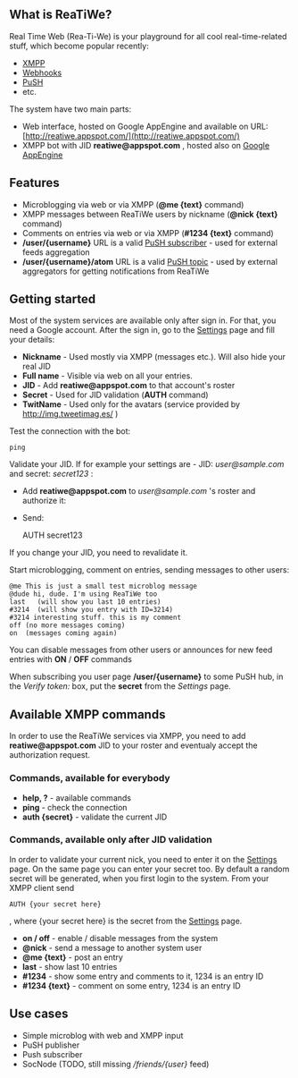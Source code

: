 ## What is ReaTiWe?

Real Time Web (Rea-Ti-We) is your playground for all cool real-time-related stuff,
which become popular recently:

 * [XMPP](http://xmpp.org/)
 * [Webhooks](http://webhooks.org/)
 * [PuSH](http://code.google.com/p/pubsubhubbub/)
 * etc.


The system have two main parts:

 * Web interface, hosted on Google AppEngine and available on URL: 
   [http://reatiwe.appspot.com/](http://reatiwe.appspot.com/)
 * XMPP bot with JID  __reatiwe@appspot.com__ , hosted also on 
   [Google AppEngine](http://code.google.com/appengine/docs/python/xmpp/overview.html)

## Features

 * Microblogging via web or via XMPP (__@me {text}__ command)
 * XMPP messages between ReaTiWe users by nickname (__@nick {text}__ command)
 * Comments on entries via web or via XMPP (__#1234 {text}__ command)
 * __/user/{username}__ URL is a valid 
  [PuSH subscriber](http://pubsubhubbub.appspot.com/subscribe) - used for external feeds
  aggregation
 *  __/user/{username}/atom__ URL is a valid
  [PuSH topic](http://pubsubhubbub.appspot.com/publish) - used by external aggregators
  for getting notifications from ReaTiWe


## Getting started

Most of the system services are available only after sign in. For that, you need a Google
account. After the sign in, go to the [Settings](/settings) page and fill your details:

 * __Nickname__ - Used mostly via XMPP (messages etc.). Will also hide your real JID
 * __Full name__ - Visible via web on all your entries.
 * __JID__ - Add  __reatiwe@appspot.com__ to that account's roster
 * __Secret__ - Used for JID validation (__AUTH__ command)
 * __TwitName__ - Used only for the avatars (service provided by http://img.tweetimag.es/ ) 

Test the connection with the bot:

    ping

Validate your JID. If for example your settings are - JID: _user@sample.com_ and secret:
_secret123_ :

 * Add __reatiwe@appspot.com__ to  _user@sample.com_ 's roster and authorize it:
 * Send:
    
    AUTH secret123

If you change your JID, you need to revalidate it.

Start microblogging, comment on entries, sending messages to other users:

    @me This is just a small test microblog message
    @dude hi, dude. I'm using ReaTiWe too
    last   (will show you last 10 entries)
    #3214  (will show you entry with ID=3214)
    #3214 interesting stuff. this is my comment
    off (no more messages coming)
    on  (messages coming again)

You can disable messages from other users or announces for new feed entries with 
__ON__ / __OFF__ commands

When subscribing you user page __/user/{username}__ to some PuSH hub, in the 
_Verify token:_ box, put the __secret__ from the _Settings_ page.

## Available XMPP commands

In order to use the ReaTiWe services via XMPP, you need to add __reatiwe@appspot.com__ JID 
to your roster and eventualy accept the authorization request.

### Commands, available for everybody

 * __help, ?__ - available commands
 * __ping__ - check the connection
 * __auth {secret}__ - validate the current JID

### Commands, available only after JID validation

In order to validate your current nick, you need to enter it on the [Settings](/settings) page.
On the same page you can enter your secret too. By default a random secret will be generated, 
when you first login to the system. From your XMPP client send

    AUTH {your secret here}

, where {your secret here} is the secret from the [Settings](/settings) page.

 * __on / off__ - enable / disable messages from the system
 * __@nick__ - send a message to another system user
 * __@me {text}__ - post an entry
 * __last__ - show last 10 entries
 * __#1234__ - show some entry and comments to it, 1234 is an entry ID
 * __#1234 {text}__ - comment on some entry, 1234 is an entry ID

## Use cases

 * Simple microblog with web and XMPP input
 * PuSH publisher
 * Push subscriber
 * SocNode (TODO, still missing _/friends/{user}_ feed)
